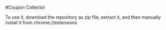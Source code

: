 #Coupon Collector

To use it, download the repository as zip file, extract it, and then manually install it from chrome://extensions
